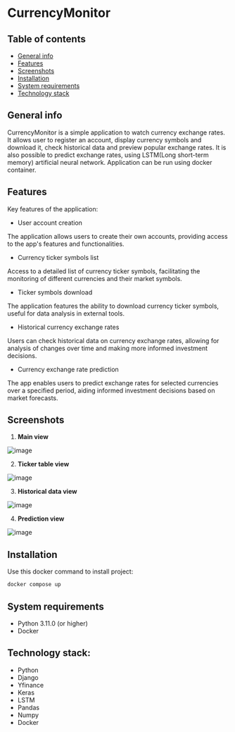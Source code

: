 # CurrencyMonitor

## Table of contents
* [General info](#general-info)
* [Features](#features)
* [Screenshots](#screenshots)
* [Installation](#installation)
* [System requirements](#system-requirements)
* [Technology stack](#technology-stack)



## General info
CurrencyMonitor is a simple application to watch currency exchange rates. It allows user to register an account, display currency symbols and download it, 
check historical data and preview popular exchange rates. It is also possible to predict exchange rates, using LSTM(Long short-term memory) artificial neural network.
Application can be run using docker container.

## Features
Key features of the application:
- User account creation

The application allows users to create their own accounts, providing access to the app's features and functionalities.
- Currency ticker symbols list

Access to a detailed list of currency ticker symbols, facilitating the monitoring of different currencies and their market symbols.
- Ticker symbols download

The application features the ability to download currency ticker symbols, useful for data analysis in external tools.
- Historical currency exchange rates

Users can check historical data on currency exchange rates, allowing for analysis of changes over time and making more informed investment decisions.
- Currency exchange rate prediction

The app enables users to predict exchange rates for selected currencies over a specified period, aiding informed investment decisions based on market forecasts.
## Screenshots
1. **Main view**

![image](https://github.com/DuQer/CurrencyMonitor/assets/66977132/c3e2b9bf-6071-42cd-9d56-c0c017839a3d)

2. **Ticker table view**

![image](https://github.com/DuQer/CurrencyMonitor/assets/66977132/58220b67-8ed1-4cfe-a803-c3705a379e02)


3. **Historical data view**

![image](https://github.com/DuQer/CurrencyMonitor/assets/66977132/6aa22100-9f3f-47ee-a5f6-d472b8ca1b62)


4. **Prediction view**

![image](https://github.com/DuQer/CurrencyMonitor/assets/66977132/876334e3-6ba8-42aa-98ea-83deb35d23fb)


## Installation
Use this docker command to install project:
```bash
docker compose up
```
## System requirements
- Python 3.11.0 (or higher)
- Docker
## Technology stack:
- Python
- Django
- Yfinance
- Keras
- LSTM
- Pandas
- Numpy
- Docker
